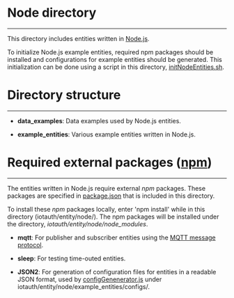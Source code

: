 # Node directory
---
This directory includes entities written in [Node.js](https://nodejs.org/).

To initialize Node.js example entities, required npm packages should be installed and configurations for example entities should be generated. This initialization can be done using a script in this directory, [initNodeEntities.sh](https://github.com/iotauth/iotauth/blob/master/entity/node/initNodeEntities.sh).

# Directory structure
---

- **data_examples**: Data examples used by Node.js entities.

- **example_entities**: Various example entities written in Node.js.

# Required external packages ([npm](https://www.npmjs.com/))
---

The entities written in Node.js require external *npm* packages. These packages are specified in [package.json](https://github.com/iotauth/iotauth/blob/master/entity/node/package.json) that is included in this directory.

To install these *npm* packages locally, enter 'npm install' while in this directory (iotauth/entity/node/). The npm packages will be installed under the directory, *iotauth/entity/node/node_modules*.

- **mqtt**: For publisher and subscriber entities using the [MQTT message protocol](http://mqtt.org/).

- **sleep**: For testing time-outed entities.

- **JSON2**: For generation of configuration files for entities in a readable JSON format, used by [configGenenerator.js](https://github.com/iotauth/iotauth/blob/master/entity/node/example_entities/configs/configGenenerator.js) under iotauth/entity/node/example_entities/configs/.
